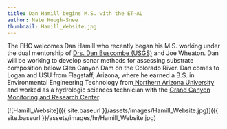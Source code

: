 ```yaml
---
title: Dan Hamill begins M.S. with the ET-AL
author: Nate Hough-Snee
thumbnail: Hamill_Website.jpg
---
```


The FHC welcomes Dan Hamill who recently began his M.S. working under the dual mentorship of [Drs. Dan Buscombe (USGS)](http://dbuscombe-usgs.github.io/about.html) and Joe Wheaton. Dan will be working to develop sonar methods for assessing substrate composition below Glen Canyon Dam on the Colorado River. Dan comes to Logan and USU from Flagstaff, Arizona, where he earned a B.S. in Environmental Engineering Technology from[ Northern Arizona University](http://nau.edu/) and worked as a hydrologic sciences technician with the [Grand Canyon Monitoring and Research Center](http://www.gcmrc.gov/). 

[![Hamill_Website]({{ site.baseurl }}/assets/images/Hamill_Website.jpg)]({{ site.baseurl }}/assets/images/hr/Hamill_Website.jpg)

